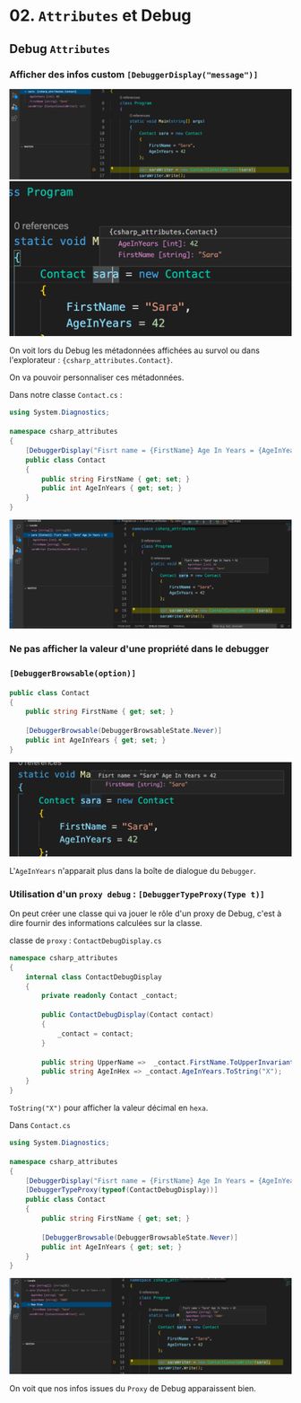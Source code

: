 # 02. `Attributes` et Debug



## Debug `Attributes`

### Afficher des infos custom `[DebuggerDisplay("message")]`

<img src="assets/Screenshot 2020-10-22 at 11.48.01.png" alt="Screenshot 2020-10-22 at 11.48.01" style="zoom:50%;" />

<img src="assets/Screenshot 2020-10-22 at 11.50.57.png" alt="Screenshot 2020-10-22 at 11.50.57" style="zoom:50%;" />

On voit lors du Debug les métadonnées affichées au survol ou dans l'explorateur : `{csharp_attributes.Contact}`.

On va pouvoir personnaliser ces métadonnées.

Dans notre classe `Contact.cs` :

```csharp
using System.Diagnostics;

namespace csharp_attributes
{
    [DebuggerDisplay("Fisrt name = {FirstName} Age In Years = {AgeInYears}")]
    public class Contact
    {
        public string FirstName { get; set; }
        public int AgeInYears { get; set; }
    }
}
```



<img src="assets/Screenshot 2020-10-22 at 11.53.25.png" alt="Screenshot 2020-10-22 at 11.53.25" style="zoom:50%;" />

### Ne pas afficher la valeur d'une propriété dans le debugger 

### `[DebuggerBrowsable(option)]`

```csharp
public class Contact
{
    public string FirstName { get; set; }

    [DebuggerBrowsable(DebuggerBrowsableState.Never)]
    public int AgeInYears { get; set; }
}
```



<img src="assets/Screenshot 2020-10-22 at 12.02.55.png" alt="Screenshot 2020-10-22 at 12.02.55" style="zoom:50%;" />

L'`AgeInYears` n'apparait plus dans la boîte de dialogue du `Debugger`.

### Utilisation d'un `proxy debug` : `[DebuggerTypeProxy(Type t)]`

On peut créer une classe qui va jouer le rôle d'un proxy de Debug, c'est à dire fournir des informations calculées sur la classe.

classe de `proxy` : `ContactDebugDisplay.cs`

```csharp
namespace csharp_attributes
{
    internal class ContactDebugDisplay
    {
        private readonly Contact _contact;

        public ContactDebugDisplay(Contact contact)
        {
            _contact = contact;
        }

        public string UpperName =>  _contact.FirstName.ToUpperInvariant();
        public string AgeInHex => _contact.AgeInYears.ToString("X");
    }
}
```

`ToString("X")` pour afficher la valeur décimal en `hexa`.

Dans `Contact.cs`

```csharp
using System.Diagnostics;

namespace csharp_attributes
{
    [DebuggerDisplay("Fisrt name = {FirstName} Age In Years = {AgeInYears}")]
    [DebuggerTypeProxy(typeof(ContactDebugDisplay))]
    public class Contact
    {
        public string FirstName { get; set; }

        [DebuggerBrowsable(DebuggerBrowsableState.Never)]
        public int AgeInYears { get; set; }
    }
}
```

<img src="assets/Screenshot 2020-10-22 at 12.17.49.png" alt="Screenshot 2020-10-22 at 12.17.49" style="zoom:50%;" />

On voit que nos infos issues du `Proxy` de Debug apparaissent bien.

